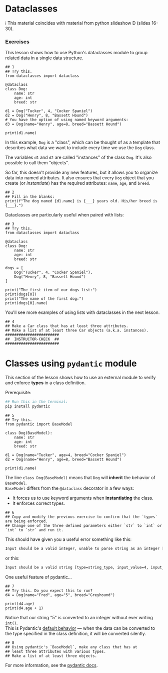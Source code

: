 # Dataclasses

ℹ️ This material coincides with material from python slideshow D (slides 16-30).

### Exercises
This lesson shows how to use Python's dataclasses module to group related data in a single data structure.

```python3
## 1
## Try this.
from dataclasses import dataclass

@dataclass
class Dog:
    name: str
    age: int
    breed: str
   
d1 = Dog("Tucker", 4, "Cocker Spaniel")
d2 = Dog("Henry", 8, "Bassett Hound")
# You have the option of using named keyword arguments:
d3 = Dog(name="Henry", age=8, breed="Bassett Hound")

print(d1.name)
```

In this example, `Dog` is a "class", which can be thought of as a template that describes what data we want to include every time we use the `Dog` class.

The variables `d1` and `d2` are called "instances" of the class `Dog`. It's also possible to call them "objects".

So far, this doesn't provide any new features, but it allows you to organize data into named attributes. It also ensures that every `Dog` object that you create (or _instantiate_) has the required attributes: `name`, `age`, and `breed`.

```python3
## 2
## Fill in the blanks:
print(f"The dog named {d1.name} is {___} years old. His/her breed is {___}.")
```

Dataclasses are particularly useful when paired with lists: 

```python3
## 3
## Try this.
from dataclasses import dataclass

@dataclass
class Dog:
    name: str
    age: int
    breed: str

dogs = [
    Dog("Tucker", 4, "Cocker Spaniel"),
    Dog("Henry", 8, "Bassett Hound")
]

print("The first item of our dogs list:")
print(dogs[0])
print("The name of the first dog:")
print(dogs[0].name)
```

You'll see more examples of using lists with dataclasses in the next lesson.

```python3
## 4
## Make a Car class that has at least three attributes.
## Make a list of at least three Car objects (a.k.a. instances).
########################
##  INSTRUCTOR-CHECK  ##
########################
```

# Classes using `pydantic` module

This section of the lesson shows how to use an external module to verify and enforce **types** in a class definition.

Prerequisite: 
```sh
## Run this in the terminal:
pip install pydantic
```

```python3
## 5
## Try this.
from pydantic import BaseModel

class Dog(BaseModel):
    name: str
    age: int
    breed: str
   
d1 = Dog(name="Tucker", age=4, breed="Cocker Spaniel")
d2 = Dog(name="Henry", age=8, breed="Bassett Hound")

print(d1.name)
```

The line `class Dog(BaseModel)` means that `Dog` will **inherit** the behavior of `BaseModel`.  
`BaseModel` differs from the `@dataclass` decorator in a few ways:

- It forces us to use keyword arguments when **instantiating** the class.
- It enforces correct types.

```python3
## 6
## Copy and modify the previous exercise to confirm that the `types` are being enforced.
## Change one of the three defined parameters either `str` to `int` or `int` to `str` and run it.
```
This should have given you a useful error something like this:

```sh
Input should be a valid integer, unable to parse string as an integer [type=int_parsing, input_value='Tucker', input_type=str]
```
or this:

```sh
Input should be a valid string [type=string_type, input_value=4, input_type=int]
```

One useful feature of pydantic...

```python3
## 7
## Try this. Do you expect this to run?
d4 = Dog(name="Fred", age="5", breed="Greyhound")

print(d4.age)
print(d4.age + 1)
```

Notice that our string "5" is converted to an integer without ever writing `int()`.  
This is Pydantic's [default behavior](https://docs.pydantic.dev/latest/concepts/models/#data-conversion) — when the data can be converted to the type specified in the class definition, it will be converted silently.

```python3
## 8
## Using pydantic's `BaseModel`, make any class that has at
## least three attributes with various types.
## Make a list of at least three objects.
```

For more information, see the [pydantic docs](https://docs.pydantic.dev/latest/).
